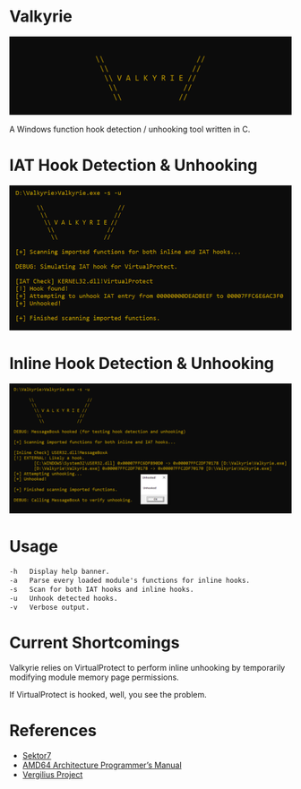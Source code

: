 # Valkyrie
![](images/Banner.png)

A Windows function hook detection / unhooking tool written in C.

# IAT Hook Detection & Unhooking
![](images/IAT_Unhooking.png)

# Inline Hook Detection & Unhooking
![](images/Inline_Unhooking.png)

# Usage
```
-h   Display help banner.
-a   Parse every loaded module's functions for inline hooks.
-s   Scan for both IAT hooks and inline hooks.
-u   Unhook detected hooks.
-v   Verbose output.
```

# Current Shortcomings
Valkyrie relies on VirtualProtect to perform inline unhooking by temporarily modifying module memory page permissions.

If VirtualProtect is hooked, well, you see the problem.

# References
* [Sektor7](https://institute.sektor7.net/)
* [AMD64 Architecture Programmer’s Manual](https://www.amd.com/system/files/TechDocs/40332.pdf)
* [Vergilius Project](https://www.vergiliusproject.com/kernels/x64/Windows%2011/22H2%20(2022%20Update))
